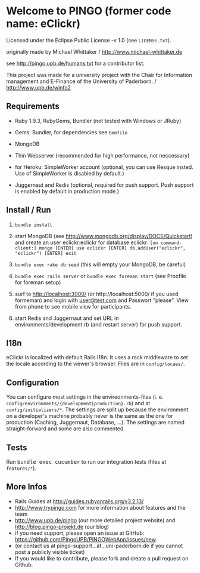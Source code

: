 Welcome to PINGO (former code name: eClickr)
=====

Licensed under the Eclipse Public License -v 1.0 (see `LICENSE.txt`).

originally made by Michael Whittaker / <http://www.michael-whittaker.de>

see <http://pingo.upb.de/humans.txt> for a contributor list.

This project was made for a university project with the Chair for Information management and E-Finance of the University of Paderborn. / <http://www.upb.de/winfo2>

Requirements
------

* Ruby 1.9.3, RubyGems, Bundler (not tested with Windows or JRuby)
* Gems: Bundler, for dependencies see `Gemfile`
* MongoDB
* Thin Webserver (recommended for high performance, not neccessary)

* for Heroku: SimpleWorker account (optional, you can use Resque insted. Use of SimpleWorker is disabled by default.)
* Juggernaut and Redis (optional, required for push support. Push support is enabled by default in production mode.)

Install / Run
---------

1. `bundle install`

2. start MongoDB (see <http://www.mongodb.org/display/DOCS/Quickstart>) and create an user eclickr:eclickr for database eclickr: `[on command-client:] mongo [ENTER] use eclickr [ENTER] db.addUser("eclickr", "eclickr") [ENTER] exit`

3. `bundle exec rake db:seed` (this will empty your MongoDB, be careful)

4. `bundle exec rails server` or `bundle exec foreman start` (see Procfile for foreman setup)

5. surf to <http://localhost:3000/> (or http://localhost:5000/ if you used formeman) and login with user@test.com and Passwort "please". View from phone to see mobile view for participants.

6. start Redis and Juggernaut and set URL in environments/development.rb (and restart server) for push support.

I18n
------

eClickr is localized with default Rails I18n. It uses a rack middleware to set the locale according to the viewer's browser. Files are in `config/locaes/`.

Configuration
--------

You can configure most settings in the envireonments-files (i. e. `config/environments/{development|production}.rb`) and at `config/initializers/*`. The settings are split up because the environment on a developer's machine probably never is the same as the one for production (Caching, Juggernaut, Database, ...). 
The settings are named straight-forward and some are also commented.


Tests
-------

Run <tt>bundle exec cucumber</tt> to run our integration tests (files at  `features/*`).

More Infos
-------

* Rails Guides at <http://guides.rubyonrails.org/v3.2.13/>
* <http://www.trypingo.com> for more information about features and the team
* <http://www.upb.de/pingo> (our more detailed project website) and <http://blog.pingo-projekt.de> (our blog)
* if you need support, please open an issue at GitHub: https://github.com/PingoUPB/PINGOWebApp/issues/new
* (or contact us at pingo-support…ät…uni-paderborn.de if you cannot post a publicly visible ticket)
* If you would like to contribute, please fork and create a pull request on Github.